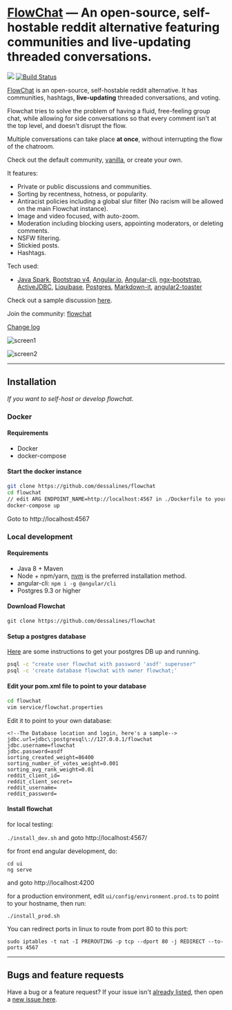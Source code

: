 [FlowChat](http://flow-chat.com) &mdash; An open-source, self-hostable reddit alternative featuring communities and live-updating threaded conversations.
==========
![](http://img.shields.io/version/0.3.1.png?color=green)
[![Build Status](https://travis-ci.org/dessalines/flowchat.svg?branch=master)](https://travis-ci.org/dessalines/flowchat)

<!---
	FlowChat: An open-source, self-hostable reddit alternative featuring communities and live-updating threaded conversations.

	Hey /r/blank, leftist programmer here. I've made a reddit alternative called Flowchat, featuring communities, and live updating threaded conversations. Self-hostable, open-source, explicitly anti-racist.

	Description from the [github](https://github.com/dessalines/flowchat):

> [FlowChat](http://flow-chat.com) is an open-source, self-hostable reddit alternative. It has communities, hashtags, **live-updating** threaded conversations, and voting.

> Flowchat tries to solve the problem of having a fluid, free-feeling group chat, while allowing for side conversations so that every comment isn't at the top level, and doesn't disrupt the flow. 

> Multiple conversations can take place **at once**, without interrupting the flow of the chatroom.

> Check out the default community, [vanilla](http://flow-chat.com/#/community/1), or create your own.

> It features:
- Private or public discussions and communities.
- Sorting by recentness, hotness, or popularity.
- Antiracist policies including a global slur filter (No racism will be allowed on the main Flowchat instance).
- Image and video focused, with auto-zoom.
- Moderation including blocking users, appointing moderators, or deleting comments.
- NSFW filtering.
- Stickied posts.
- Hashtags.

	I'd also like to invite the moderators of this sub to take over the equivalent leftist community on it. Message my reddit user if your community's already been created and I'll gladly do this. 
-->

[FlowChat](http://flow-chat.com) is an open-source, self-hostable reddit alternative. It has communities, hashtags, **live-updating** threaded conversations, and voting.

Flowchat tries to solve the problem of having a fluid, free-feeling group chat, while allowing for side conversations so that every comment isn't at the top level, and doesn't disrupt the flow. 

Multiple conversations can take place **at once**, without interrupting the flow of the chatroom.

Check out the default community, [vanilla](http://flow-chat.com/#/community/1), or create your own.

It features:
- Private or public discussions and communities.
- Sorting by recentness, hotness, or popularity.
- Antiracist policies including a global slur filter (No racism will be allowed on the main Flowchat instance).
- Image and video focused, with auto-zoom.
- Moderation including blocking users, appointing moderators, or deleting comments.
- NSFW filtering.
- Stickied posts.
- Hashtags.

Tech used:
- [Java Spark](https://github.com/perwendel/spark), [Bootstrap v4](https://github.com/twbs/bootstrap), [Angular.io](https://github.com/angular/angular), [Angular-cli](https://github.com/angular/angular-cli), [ngx-bootstrap](http://valor-software.com/ngx-bootstrap/), [ActiveJDBC](http://javalite.io/activejdbc), [Liquibase](http://www.liquibase.org/), [Postgres](https://www.postgresql.org/), [Markdown-it](https://github.com/markdown-it/markdown-it), [angular2-toaster](https://github.com/Stabzs/Angular2-Toaster)

Check out a sample discussion [here](http://flow-chat.com/#/discussion/13).

Join the community: [flowchat](https://www.reddit.com/r/flowchat/)

[Change log](https://github.com/dessalines/flowchat/issues?q=is%3Aissue+is%3Aclosed)

![screen1](https://i.imgur.com/hDeDamH.png)

![screen2](https://i.imgur.com/yTKwfhd.png)



---

## Installation 

*If you want to self-host or develop flowchat.*

### Docker

#### Requirements

- Docker
- docker-compose

#### Start the docker instance

```sh
git clone https://github.com/dessalines/flowchat
cd flowchat
// edit ARG ENDPOINT_NAME=http://localhost:4567 in ./Dockerfile to your hostname
docker-compose up
```

Goto to http://localhost:4567

### Local development

#### Requirements
- Java 8 + Maven
- Node + npm/yarn, [nvm](https://github.com/creationix/nvm) is the preferred installation method.
- angular-cli: `npm i -g @angular/cli`
- Postgres 9.3 or higher

#### Download Flowchat
`git clone https://github.com/dessalines/flowchat`

#### Setup a postgres database

[Here](https://www.digitalocean.com/community/tutorials/how-to-install-and-use-postgresql-on-ubuntu-16-04) are some instructions to get your postgres DB up and running.

```sh
psql -c "create user flowchat with password 'asdf' superuser"
psql -c 'create database flowchat with owner flowchat;'
```

#### Edit your pom.xml file to point to your database
```sh
cd flowchat
vim service/flowchat.properties
```

Edit it to point to your own database:
```
<!--The Database location and login, here's a sample-->
jdbc.url=jdbc\:postgresql\://127.0.0.1/flowchat
jdbc.username=flowchat
jdbc.password=asdf
sorting_created_weight=86400
sorting_number_of_votes_weight=0.001
sorting_avg_rank_weight=0.01
reddit_client_id=
reddit_client_secret=
reddit_username=
reddit_password=
```
#### Install flowchat

for local testing: 

`./install_dev.sh` and goto http://localhost:4567/

for front end angular development, do:

```
cd ui
ng serve
```

and goto http://localhost:4200

for a production environment, edit `ui/config/environment.prod.ts` to point to your hostname, then run:

`./install_prod.sh`

You can redirect ports in linux to route from port 80 to this port:

`sudo iptables -t nat -I PREROUTING -p tcp --dport 80 -j REDIRECT --to-ports 4567`

---

## Bugs and feature requests

Have a bug or a feature request? If your issue isn't [already listed](https://github.com/dessalines/flowchat/issues/), then open a [new issue here](https://github.com/dessalines/flowchat/issues/new).
